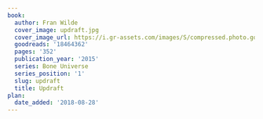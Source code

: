 ```yaml
---
book:
  author: Fran Wilde
  cover_image: updraft.jpg
  cover_image_url: https://i.gr-assets.com/images/S/compressed.photo.goodreads.com/books/1442426865l/18464362._SX98_.jpg
  goodreads: '18464362'
  pages: '352'
  publication_year: '2015'
  series: Bone Universe
  series_position: '1'
  slug: updraft
  title: Updraft
plan:
  date_added: '2018-08-28'
---
```

